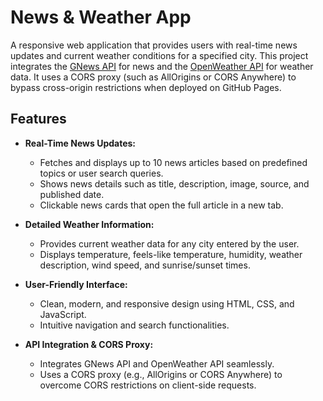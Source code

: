 # News & Weather App

A responsive web application that provides users with real-time news updates and current weather conditions for a specified city. This project integrates the [GNews API](https://gnews.io/) for news and the [OpenWeather API](https://openweathermap.org/) for weather data. It uses a CORS proxy (such as AllOrigins or CORS Anywhere) to bypass cross-origin restrictions when deployed on GitHub Pages.

## Features

- **Real-Time News Updates:**  
  - Fetches and displays up to 10 news articles based on predefined topics or user search queries.
  - Shows news details such as title, description, image, source, and published date.
  - Clickable news cards that open the full article in a new tab.

- **Detailed Weather Information:**  
  - Provides current weather data for any city entered by the user.
  - Displays temperature, feels-like temperature, humidity, weather description, wind speed, and sunrise/sunset times.

- **User-Friendly Interface:**  
  - Clean, modern, and responsive design using HTML, CSS, and JavaScript.
  - Intuitive navigation and search functionalities.

- **API Integration & CORS Proxy:**  
  - Integrates GNews API and OpenWeather API seamlessly.
  - Uses a CORS proxy (e.g., AllOrigins or CORS Anywhere) to overcome CORS restrictions on client-side requests.


